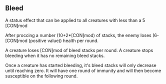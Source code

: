 ## Bleed
A status effect that can be applied to all creatures with less than a 5 \[CON\]mod

After proccing a number (10+2*\[CON\]mod) of stacks, the enemy loses (6-\[CON\]mod (positive value)) health per round. 

A creature loses \[CON\]mod of bleed stacks per round. A creature stops bleeding when it has no remaining bleed stacks.

Once a creature has started bleeding, it's bleed stacks will only decrease until reaching zero. It will have one round of immunity and will then become susceptible on the following round.
